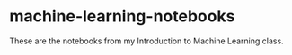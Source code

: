 # machine-learning-notebooks

These are the notebooks from my Introduction to Machine Learning class. 

